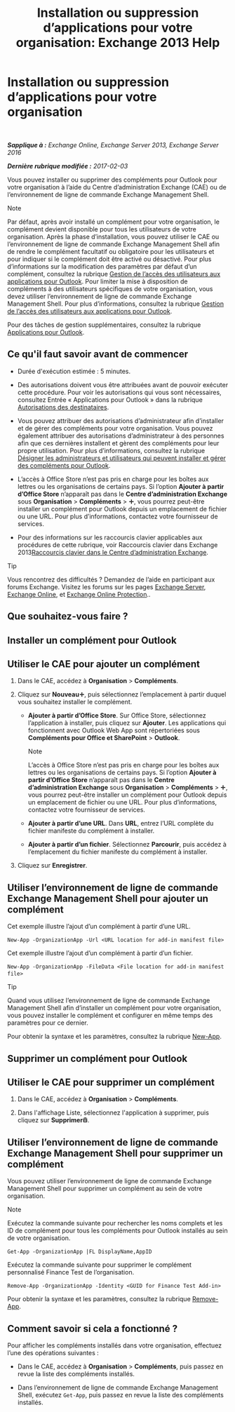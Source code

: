 ﻿---
title: 'Installation ou suppression d’applications pour votre organisation: Exchange 2013 Help'
TOCTitle: Installation ou suppression d’applications pour votre organisation
ms:assetid: 112f3ef7-9943-4a1e-8a42-e08e8e9f67f4
ms:mtpsurl: https://technet.microsoft.com/fr-fr/library/JJ943752(v=EXCHG.150)
ms:contentKeyID: 52062939
ms.date: 04/27/2018
mtps_version: v=EXCHG.150
ms.translationtype: HT
---

# Installation ou suppression d’applications pour votre organisation

 

_**Sapplique à :** Exchange Online, Exchange Server 2013, Exchange Server 2016_

_**Dernière rubrique modifiée :** 2017-02-03_

Vous pouvez installer ou supprimer des compléments pour Outlook pour votre organisation à l’aide du Centre d’administration Exchange (CAE) ou de l’environnement de ligne de commande Exchange Management Shell.

> [!NOTE]
> Par défaut, après avoir installé un complément pour votre organisation, le complément devient disponible pour tous les utilisateurs de votre organisation. Après la phase d’installation, vous pouvez utiliser le CAE ou l’environnement de ligne de commande Exchange Management Shell afin de rendre le complément facultatif ou obligatoire pour les utilisateurs et pour indiquer si le complément doit être activé ou désactivé. Pour plus d’informations sur la modification des paramètres par défaut d’un complément, consultez la rubrique <a href="manage-user-access-to-add-ins-for-outlook-exchange-online-help.md">Gestion de l’accès des utilisateurs aux applications pour Outlook</a>. Pour limiter la mise à disposition de compléments à des utilisateurs spécifiques de votre organisation, vous devez utiliser l’environnement de ligne de commande Exchange Management Shell. Pour plus d’informations, consultez la rubrique <a href="manage-user-access-to-add-ins-for-outlook-exchange-online-help.md">Gestion de l’accès des utilisateurs aux applications pour Outlook</a>.


Pour des tâches de gestion supplémentaires, consultez la rubrique [Applications pour Outlook](add-ins-for-outlook-exchange-2013-help.md).

## Ce qu'il faut savoir avant de commencer

  - Durée d'exécution estimée : 5 minutes.

  - Des autorisations doivent vous être attribuées avant de pouvoir exécuter cette procédure. Pour voir les autorisations qui vous sont nécessaires, consultez Entrée « Applications pour Outlook » dans la rubrique [Autorisations des destinataires](recipients-permissions-exchange-2013-help.md).

  - Vous pouvez attribuer des autorisations d’administrateur afin d’installer et de gérer des compléments pour votre organisation. Vous pouvez également attribuer des autorisations d’administrateur à des personnes afin que ces dernières installent et gèrent des compléments pour leur propre utilisation. Pour plus d’informations, consultez la rubrique [Désigner les administrateurs et utilisateurs qui peuvent installer et gérer des compléments pour Outlook](specify-the-administrators-and-users-who-can-install-and-manage-add-ins-for-outlook-exchange-2013-help.md).

  - L’accès à Office Store n’est pas pris en charge pour les boîtes aux lettres ou les organisations de certains pays. Si l’option **Ajouter à partir d’Office Store** n’apparaît pas dans le **Centre d’administration Exchange** sous **Organisation** \> **Compléments** \> ![Icône Ajouter](images/JJ218640.c1e75329-d6d7-4073-a27d-498590bbb558(EXCHG.150).gif "Icône Ajouter"), vous pourrez peut-être installer un complément pour Outlook depuis un emplacement de fichier ou une URL. Pour plus d’informations, contactez votre fournisseur de services.

  - Pour des informations sur les raccourcis clavier applicables aux procédures de cette rubrique, voir Raccourcis clavier dans Exchange 2013[Raccourcis clavier dans le Centre d’administration Exchange](keyboard-shortcuts-in-the-exchange-admin-center-exchange-online-protection-help.md).

> [!TIP]
> Vous rencontrez des difficultés ? Demandez de l’aide en participant aux forums Exchange. Visitez les forums sur les pages <a href="https://go.microsoft.com/fwlink/p/?linkid=60612">Exchange Server</a>, <a href="https://go.microsoft.com/fwlink/p/?linkid=267542">Exchange Online</a>, et <a href="https://go.microsoft.com/fwlink/p/?linkid=285351">Exchange Online Protection</a>..


## Que souhaitez-vous faire ?

## Installer un complément pour Outlook

## Utiliser le CAE pour ajouter un complément

1.  Dans le CAE, accédez à **Organisation** \> **Compléments**.

2.  Cliquez sur **Nouveau**![Icône Ajouter](images/JJ218640.c1e75329-d6d7-4073-a27d-498590bbb558(EXCHG.150).gif "Icône Ajouter"), puis sélectionnez l’emplacement à partir duquel vous souhaitez installer le complément.
    
      - **Ajouter à partir d’Office Store**. Sur Office Store, sélectionnez l’application à installer, puis cliquez sur **Ajouter**. Les applications qui fonctionnent avec Outlook Web App sont répertoriées sous **Compléments pour Office et SharePoint** \> **Outlook**.
        
        > [!NOTE]
        > L’accès à Office Store n’est pas pris en charge pour les boîtes aux lettres ou les organisations de certains pays. Si l’option <strong>Ajouter à partir d’Office Store</strong> n’apparaît pas dans le <strong>Centre d’administration Exchange</strong> sous <strong>Organisation</strong> &gt; <strong>Compléments</strong> &gt; <img src="images/JJ218640.c1e75329-d6d7-4073-a27d-498590bbb558(EXCHG.150).gif" title="Icône Ajouter" alt="Icône Ajouter" />, vous pourrez peut-être installer un complément pour Outlook depuis un emplacement de fichier ou une URL. Pour plus d’informations, contactez votre fournisseur de services.
    
      - **Ajouter à partir d’une URL**. Dans **URL**, entrez l’URL complète du fichier manifeste du complément à installer.
    
      - **Ajouter à partir d’un fichier**. Sélectionnez **Parcourir**, puis accédez à l’emplacement du fichier manifeste du complément à installer.

3.  Cliquez sur **Enregistrer**.

## Utiliser l’environnement de ligne de commande Exchange Management Shell pour ajouter un complément

Cet exemple illustre l’ajout d’un complément à partir d’une URL.

    New-App -OrganizationApp -Url <URL location for add-in manifest file>

Cet exemple illustre l’ajout d’un complément à partir d’un fichier.

    New-App -OrganizationApp -FileData <File location for add-in manifest file>

> [!TIP]
> Quand vous utilisez l’environnement de ligne de commande Exchange Management Shell afin d’installer un complément pour votre organisation, vous pouvez installer le complément et configurer en même temps des paramètres pour ce dernier.


Pour obtenir la syntaxe et les paramètres, consultez la rubrique [New-App](https://technet.microsoft.com/fr-fr/library/jj218722\(v=exchg.150\)).

## Supprimer un complément pour Outlook

## Utiliser le CAE pour supprimer un complément

1.  Dans le CAE, accédez à **Organisation** \> **Compléments**.

2.  Dans l'affichage Liste, sélectionnez l'application à supprimer, puis cliquez sur **Supprimer**![Icône Supprimer](images/Dd979797.14f639f6-61e8-4418-bbfb-0db14de9d2f5(EXCHG.150).gif "Icône Supprimer").

## Utiliser l’environnement de ligne de commande Exchange Management Shell pour supprimer un complément

Vous pouvez utiliser l’environnement de ligne de commande Exchange Management Shell pour supprimer un complément au sein de votre organisation.

> [!NOTE]
> Exécutez la commande suivante pour rechercher les noms complets et les ID de complément pour tous les compléments pour Outlook installés au sein de votre organisation.


    Get-App -OrganizationApp |FL DisplayName,AppID

Exécutez la commande suivante pour supprimer le complément personnalisé Finance Test de l’organisation.

    Remove-App -OrganizationApp -Identity <GUID for Finance Test Add-in>

Pour obtenir la syntaxe et les paramètres, consultez la rubrique [Remove-App](https://technet.microsoft.com/fr-fr/library/jj218709\(v=exchg.150\)).

## Comment savoir si cela a fonctionné ?

Pour afficher les compléments installés dans votre organisation, effectuez l’une des opérations suivantes :

  - Dans le CAE, accédez à **Organisation** \> **Compléments**, puis passez en revue la liste des compléments installés.

  - Dans l’environnement de ligne de commande Exchange Management Shell, exécutez `Get-App`, puis passez en revue la liste des compléments installés.

